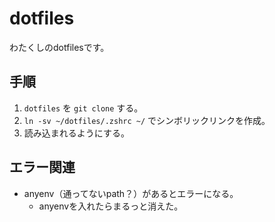 # dotfiles

わたくしのdotfilesです。

## 手順

1. `dotfiles` を `git clone` する。
2. `ln -sv ~/dotfiles/.zshrc ~/` でシンボリックリンクを作成。
3. 読み込まれるようにする。

## エラー関連

- anyenv（通ってないpath？）があるとエラーになる。
  - anyenvを入れたらまるっと消えた。

